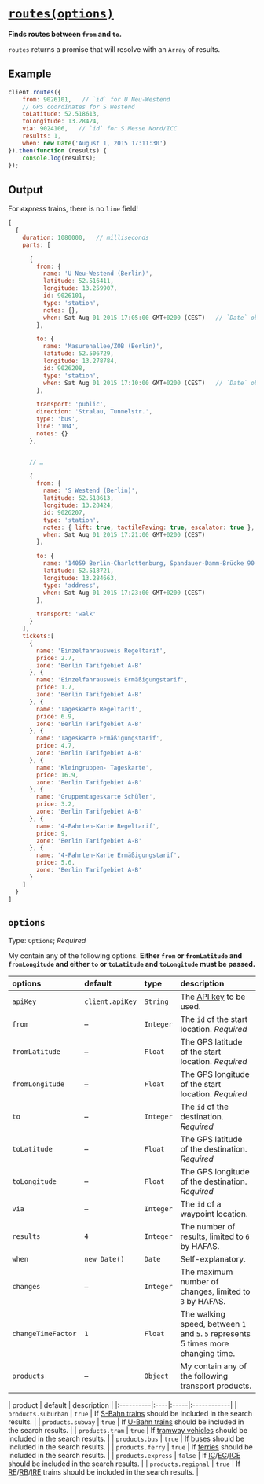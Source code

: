 # [`routes(options)`](../src/Client.js#L110)

**Finds routes between `from` and `to`.**

`routes` returns a promise that will resolve with an `Array` of results.



## Example

```javascript
client.routes({
	from: 9026101,   // `id` for U Neu-Westend
	// GPS coordinates for S Westend
	toLatitude: 52.518613,
	toLongitude: 13.28424,
	via: 9024106,   // `id` for S Messe Nord/ICC
	results: 1,
	when: new Date('August 1, 2015 17:11:30')
}).then(function (results) {
	console.log(results);
});
```


## Output

For *express* trains, there is no `line` field!

```javascript
[
  {
    duration: 1080000,   // milliseconds
    parts: [

      {
        from: {
          name: 'U Neu-Westend (Berlin)',
          latitude: 52.516411,
          longitude: 13.259907,
          id: 9026101,
          type: 'station',
          notes: {},
          when: Sat Aug 01 2015 17:05:00 GMT+0200 (CEST)   // `Date` object
        },

        to: {
          name: 'Masurenallee/ZOB (Berlin)',
          latitude: 52.506729,
          longitude: 13.278784,
          id: 9026208,
          type: 'station',
          when: Sat Aug 01 2015 17:10:00 GMT+0200 (CEST)   // `Date` object
        },

        transport: 'public',
        direction: 'Stralau, Tunnelstr.',
        type: 'bus',
        line: '104',
        notes: {}
      },


      // …

      {
        from: {
          name: 'S Westend (Berlin)',
          latitude: 52.518613,
          longitude: 13.28424,
          id: 9026207,
          type: 'station',
          notes: { lift: true, tactilePaving: true, escalator: true },
          when: Sat Aug 01 2015 17:21:00 GMT+0200 (CEST)
        },

        to: {
          name: '14059 Berlin-Charlottenburg, Spandauer-Damm-Brücke 90',
          latitude: 52.518721,
          longitude: 13.284663,
          type: 'address',
          when: Sat Aug 01 2015 17:23:00 GMT+0200 (CEST)
        },

        transport: 'walk'
      }
    ],
    tickets:[
      {
        name: 'Einzelfahrausweis Regeltarif',
        price: 2.7,
        zone: 'Berlin Tarifgebiet A-B'
      }, {
        name: 'Einzelfahrausweis Ermäßigungstarif',
        price: 1.7,
        zone: 'Berlin Tarifgebiet A-B'
      }, {
        name: 'Tageskarte Regeltarif',
        price: 6.9,
        zone: 'Berlin Tarifgebiet A-B'
      }, {
        name: 'Tageskarte Ermäßigungstarif',
        price: 4.7,
        zone: 'Berlin Tarifgebiet A-B'
      }, {
        name: 'Kleingruppen- Tageskarte',
        price: 16.9,
        zone: 'Berlin Tarifgebiet A-B'
      }, {
        name: 'Gruppentageskarte Schüler',
        price: 3.2,
        zone: 'Berlin Tarifgebiet A-B'
      }, {
        name: '4-Fahrten-Karte Regeltarif',
        price: 9,
        zone: 'Berlin Tarifgebiet A-B'
      }, {
        name: '4-Fahrten-Karte Ermäßigungstarif',
        price: 5.6,
        zone: 'Berlin Tarifgebiet A-B'
      }
    ]
  }
]
```



## `options`

Type: `Options`; *Required*

My contain any of the following options. **Either `from` or `fromLatitude` and `fromLongitude` and either `to` or `toLatitude` and `toLongitude` must be passed.**

| options | default | type | description |
|:----------|:----|:-----|:------------|
| `apiKey` | `client.apiKey` | `String` | The [API key](http://www.vbb.de/de/article/webservices/schnittstellen-fuer-webentwickler/5070.html#testserver) to be used. |
| `from` | – | `Integer` | The `id` of the start location. *Required* |
| `fromLatitude` | – | `Float` | The GPS latitude of the start location. *Required* |
| `fromLongitude` | – | `Float` | The GPS longitude of the start location. *Required* |
| `to` | – | `Integer` | The `id` of the destination. *Required* |
| `toLatitude` | – | `Float` | The GPS latitude of the destination. *Required* |
| `toLongitude` | – | `Float` | The GPS longitude of the destination. *Required* |
| `via` | – | `Integer` | The `id` of a waypoint location. |
| `results` | `4` | `Integer` | The number of results, limited to `6` by HAFAS. |
| `when` | `new Date()` | `Date` | Self-explanatory. |
| `changes` | – | `Integer` | The maximum number of changes, limited to `3` by HAFAS. |
| `changeTimeFactor` | `1` | `Float` | The walking speed, between `1` and `5`. `5` represents 5 times more changing time. |
| `products` | – | `Object` | My contain any of the following transport products. |

| product | default | description |
|:----------|:----|:-----|:------------|
| `products.suburban` | `true` | If [S-Bahn trains](https://en.wikipedia.org/wiki/Berlin_S-Bahn) should be included in the search results. |
| `products.subway` | `true` | If [U-Bahn trains](https://en.wikipedia.org/wiki/Berlin_U-Bahn) should be included in the search results. |
| `products.tram` | `true` | If [tramway vehicles](https://en.wikipedia.org/wiki/Trams_in_Berlin) should be included in the search results. |
| `products.bus` | `true` | If [buses](https://en.wikipedia.org/wiki/Bus_transport_in_Berlin) should be included in the search results. |
| `products.ferry` | `true` | If [ferries](https://en.wikipedia.org/wiki/Ferry_transport_in_Berlin) should be included in the search results. |
| `products.express` | `false` | If [IC](https://en.wikipedia.org/wiki/Intercity_%28Deutsche_Bahn%29)/[EC](https://en.wikipedia.org/wiki/EuroCity)/[ICE](https://en.wikipedia.org/wiki/Intercity-Express) should be included in the search results. |
| `products.regional` | `true` | If [RE](https://en.wikipedia.org/wiki/Regional-Express)/[RB](https://en.wikipedia.org/wiki/Regionalbahn)/[IRE](https://en.wikipedia.org/wiki/Interregio-Express) trains should be included in the search results. |

